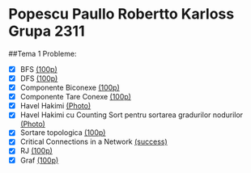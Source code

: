 # Popescu Paullo Robertto Karloss Grupa 2311

##Tema 1 
Probleme: 
- [x] BFS [(100p)](https://infoarena.ro/problema/bfs)
- [x] DFS [(100p)](https://infoarena.ro/problema/dfs)
- [x] Componente Biconexe [(100p)](https://infoarena.ro/problema/biconex)
- [x] Componente Tare Conexe [(100p)](https://infoarena.ro/problema/ctc)
- [x] Havel Hakimi [(Photo)](https://imgur.com/noJMXa9)
- [x] Havel Hakimi cu Counting Sort pentru sortarea gradurilor nodurilor [(Photo)](https://imgur.com/noJMXa9)
- [x] Sortare topologica [(100p)](https://infoarena.ro/problema/sortaret)
- [x] Critical Connections in a Network [(success)](https://leetcode.com/problems/critical-connections-in-a-network/)
- [x] RJ [(100p)](https://www.infoarena.ro/job_detail/2799509)
- [x] Graf [(100p)](https://www.infoarena.ro/job_detail/2800679)